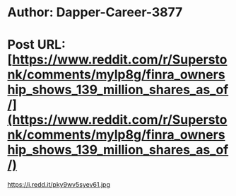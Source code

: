 # Author: Dapper-Career-3877
# Post URL: [https://www.reddit.com/r/Superstonk/comments/mylp8g/finra_ownership_shows_139_million_shares_as_of/](https://www.reddit.com/r/Superstonk/comments/mylp8g/finra_ownership_shows_139_million_shares_as_of/)


https://i.redd.it/pky9wv5syev61.jpg